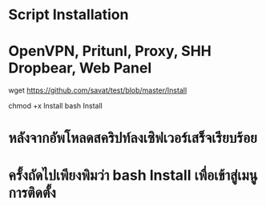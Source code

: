 # Script Installation
# OpenVPN, Pritunl, Proxy, SHH Dropbear, Web Panel

  wget https://github.com/savat/test/blob/master/Install

chmod +x Install
bash Install

# หลังจากอัพโหลดสคริปท์ลงเซิฟเวอร์เสร็จเรียบร้อย
# ครั้งถัดไปเพียงพิมว่า bash Install เพื่อเข้าสู่เมนูการติดตั้ง
